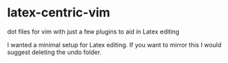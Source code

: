 latex-centric-vim
=================

dot files for vim with just a few plugins to aid in Latex editing

I wanted a minimal setup for Latex editing. 
If you want to mirror this I would suggest deleting the undo folder.
